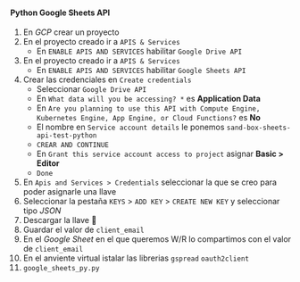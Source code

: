 #### Python Google Sheets API

1. En _GCP_ crear un proyecto
2. En el proyecto creado ir a `APIS & Services`
    - En `ENABLE APIS AND SERVICES` habilitar `Google Drive API`
3. En el proyecto creado ir a `APIS & Services`
    - En `ENABLE APIS AND SERVICES` habilitar `Google Sheets API`
4. Crear las credenciales en `Create credentials`
    - Seleccionar `Google Drive API`
    - En `What data will you be accessing? *` es **Application Data**
    - En `Are you planning to use this API with Compute Engine, Kubernetes Engine, App Engine, or Cloud Functions?` es **No**
    - El nombre en `Service account details` le ponemos `sand-box-sheets-api-test-python`
    - `CREAR AND CONTINUE`
    - En `Grant this service account access to project` asignar **Basic > Editor**
    - `Done`
5. En `Apis and Services > Credentials` seleccionar la que se creo para poder asignarle una llave
6. Seleccionar la pestaña `KEYS` > `ADD KEY` > `CREATE NEW KEY` y seleccionar tipo _JSON_
7. Descargar la llave 🔑
8. Guardar el valor de `client_email`
9. En el _Google Sheet_ en el que queremos W/R lo compartimos con el valor de `client_email`
10. En el anviente virtual istalar las librerias `gspread` `oauth2client`
11. `google_sheets_py.py`
